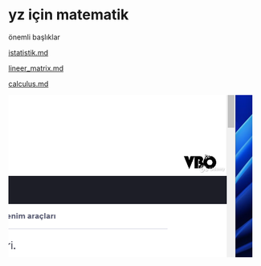 # yz için matematik







önemli başlıklar



 [istatistik.md](istatistik.md)

 [lineer_matrix.md](lineer_matrix.md) 

  [calculus.md](calculus.md) 



![image-20250117230502307](assets/image-20250117230502307.png)